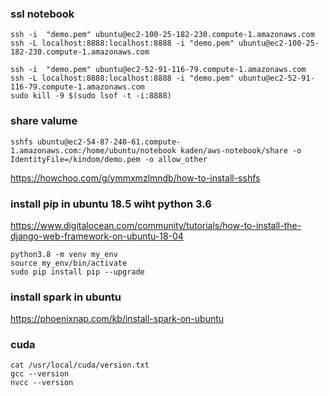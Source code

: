 ### ssl notebook
```
ssh -i  "demo.pem" ubuntu@ec2-100-25-182-230.compute-1.amazonaws.com
ssh -L localhost:8888:localhost:8888 -i "demo.pem" ubuntu@ec2-100-25-182-230.compute-1.amazonaws.com

ssh -i  "demo.pem" ubuntu@ec2-52-91-116-79.compute-1.amazonaws.com
ssh -L localhost:8888:localhost:8888 -i "demo.pem" ubuntu@ec2-52-91-116-79.compute-1.amazonaws.com
sudo kill -9 $(sudo lsof -t -i:8888)
```
### share valume
```
sshfs ubuntu@ec2-54-87-240-61.compute-1.amazonaws.com:/home/ubuntu/notebook kaden/aws-notebook/share -o IdentityFile=/kindom/demo.pem -o allow_other
```

https://howchoo.com/g/ymmxmzlmndb/how-to-install-sshfs


### install pip in ubuntu 18.5 wiht python 3.6

https://www.digitalocean.com/community/tutorials/how-to-install-the-django-web-framework-on-ubuntu-18-04
```
python3.8 -m venv my_env
source my_env/bin/activate
sudo pip install pip --upgrade

```

### install spark in ubuntu

https://phoenixnap.com/kb/install-spark-on-ubuntu



### cuda
```
cat /usr/local/cuda/version.txt
gcc --version
nvcc --version

```
